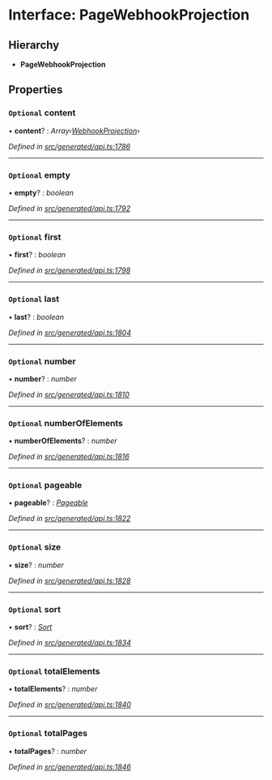 # Interface: PageWebhookProjection

## Hierarchy

* **PageWebhookProjection**

## Properties

### `Optional` content

• **content**? : *Array‹[WebhookProjection](_generated_api_.webhookprojection.md)›*

*Defined in [src/generated/api.ts:1786](https://github.com/mailslurp/mailslurp-client/blob/a26884c/src/generated/api.ts#L1786)*

___

### `Optional` empty

• **empty**? : *boolean*

*Defined in [src/generated/api.ts:1792](https://github.com/mailslurp/mailslurp-client/blob/a26884c/src/generated/api.ts#L1792)*

___

### `Optional` first

• **first**? : *boolean*

*Defined in [src/generated/api.ts:1798](https://github.com/mailslurp/mailslurp-client/blob/a26884c/src/generated/api.ts#L1798)*

___

### `Optional` last

• **last**? : *boolean*

*Defined in [src/generated/api.ts:1804](https://github.com/mailslurp/mailslurp-client/blob/a26884c/src/generated/api.ts#L1804)*

___

### `Optional` number

• **number**? : *number*

*Defined in [src/generated/api.ts:1810](https://github.com/mailslurp/mailslurp-client/blob/a26884c/src/generated/api.ts#L1810)*

___

### `Optional` numberOfElements

• **numberOfElements**? : *number*

*Defined in [src/generated/api.ts:1816](https://github.com/mailslurp/mailslurp-client/blob/a26884c/src/generated/api.ts#L1816)*

___

### `Optional` pageable

• **pageable**? : *[Pageable](_generated_api_.pageable.md)*

*Defined in [src/generated/api.ts:1822](https://github.com/mailslurp/mailslurp-client/blob/a26884c/src/generated/api.ts#L1822)*

___

### `Optional` size

• **size**? : *number*

*Defined in [src/generated/api.ts:1828](https://github.com/mailslurp/mailslurp-client/blob/a26884c/src/generated/api.ts#L1828)*

___

### `Optional` sort

• **sort**? : *[Sort](_generated_api_.sort.md)*

*Defined in [src/generated/api.ts:1834](https://github.com/mailslurp/mailslurp-client/blob/a26884c/src/generated/api.ts#L1834)*

___

### `Optional` totalElements

• **totalElements**? : *number*

*Defined in [src/generated/api.ts:1840](https://github.com/mailslurp/mailslurp-client/blob/a26884c/src/generated/api.ts#L1840)*

___

### `Optional` totalPages

• **totalPages**? : *number*

*Defined in [src/generated/api.ts:1846](https://github.com/mailslurp/mailslurp-client/blob/a26884c/src/generated/api.ts#L1846)*
